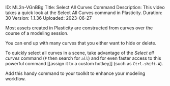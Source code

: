 ID: ML3n-VGnBBg
Title: Select All Curves Command
Description: This video takes a quick look at the Select All Curves command in Plasticity.
Duration: 30
Version: 1.1.36
Uploaded: 2023-06-27

Most assets created in Plasticity are constructed from curves over the course of a modeling session.

You can end up with many curves that you either want to hide or delete.

To quickly select all curves in a scene, take advantage of the *Select all curves* command (`F` then search for `all`) and for even faster access to this powerful command [[assign it to a custom hotkey]] (such as `Ctrl-shift-A`).

Add this handy command to your toolkit to enhance your modeling workflow.

